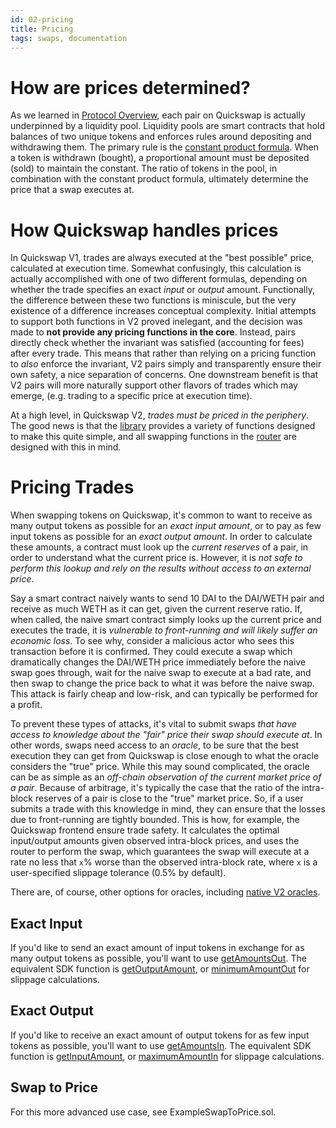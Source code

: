 ```yaml
---
id: 02-pricing
title: Pricing
tags: swaps, documentation
---
```


# How are prices determined?

As we learned in [Protocol Overview](../01-protocol-overview/01-how-uniswap-works.md), each pair on Quickswap is actually underpinned by a liquidity pool. Liquidity pools are smart contracts that hold balances of two unique tokens and enforces rules around depositing and withdrawing them. The primary rule is the [constant product formula](../01-protocol-overview/glossary.md#constant-product-formula). When a token is withdrawn (bought), a proportional amount must be deposited (sold) to maintain the constant. The ratio of tokens in the pool, in combination with the constant product formula, ultimately determine the price that a swap executes at.

# How Quickswap handles prices

In Quickswap V1, trades are always executed at the "best possible" price, calculated at execution time. Somewhat confusingly, this calculation is actually accomplished with one of two different formulas, depending on whether the trade specifies an exact _input_ or _output_ amount. Functionally, the difference between these two functions is miniscule, but the very existence of a difference increases conceptual complexity. Initial attempts to support both functions in V2 proved inelegant, and the decision was made to **not provide any pricing functions in the core**. Instead, pairs directly check whether the invariant was satisfied (accounting for fees) after every trade. This means that rather than relying on a pricing function to _also_ enforce the invariant, V2 pairs simply and transparently ensure their own safety, a nice separation of concerns. One downstream benefit is that V2 pairs will more naturally support other flavors of trades which may emerge, (e.g. trading to a specific price at execution time).

At a high level, in Quickswap V2, _trades must be priced in the periphery_. The good news is that the [library](../../Technical%20Reference/smart-contracts/04-library.md)
provides a variety of functions designed to make this quite simple, and all swapping functions in the [router](../../Technical%20Reference/smart-contracts/06-router02.md) are designed with this in mind.

# Pricing Trades

When swapping tokens on Quickswap, it's common to want to receive as many output tokens as possible for an _exact input amount_, or to pay as few input tokens as possible for an _exact output amount_. In order to calculate these amounts, a contract must look up the _current reserves_ of a pair, in order to understand what the current price is. However, it is _not safe to perform this lookup and rely on the results without access to an external price_.

Say a smart contract naively wants to send 10 DAI to the DAI/WETH pair and receive as much WETH as it can get, given the current reserve ratio. If, when called, the naive smart contract simply looks up the current price and executes the trade, it is _vulnerable to front-running and will likely suffer an economic loss_. To see why, consider a malicious actor who sees this transaction before it is confirmed. They could execute a swap which dramatically changes the DAI/WETH price immediately before the naive swap goes through, wait for the naive swap to execute at a bad rate, and then swap to change the price back to what it was before the naive swap. This attack is fairly cheap and low-risk, and can typically be performed for a profit.

To prevent these types of attacks, it's vital to submit swaps _that have access to knowledge about the "fair" price their swap should execute at_. In other words, swaps need access to an _oracle_, to be sure that the best execution they can get from Quickswap is close enough to what the oracle considers the "true" price. While this may sound complicated, the oracle can be as simple as an _off-chain observation of the current market price of a pair_. Because of arbitrage, it's typically the case that the ratio of the intra-block reserves of a pair is close to the "true" market price. So, if a user submits a trade with this knowledge in mind, they can ensure that the losses due to front-running are tightly bounded. This is how, for example, the Quickswap frontend ensure trade safety. It calculates the optimal input/output amounts given observed intra-block prices, and uses the router to perform the swap, which guarantees the swap will execute at a rate no less that `x`% worse than the observed intra-block rate, where `x` is a user-specified slippage tolerance (0.5% by default).

There are, of course, other options for oracles, including [native V2 oracles](../02-core-concepts/04-oracles.md).


## Exact Input

If you'd like to send an exact amount of input tokens in exchange for as many output tokens as possible, you'll want to use [getAmountsOut](../../reference/smart-contracts/06-router02.md#getamountout). The equivalent SDK function is [getOutputAmount](../../reference/SDK/03-pair.md#getoutputamount), or [minimumAmountOut](../../reference/SDK/05-trade.md#minimumamountout-since-204) for slippage calculations.

## Exact Output

If you'd like to receive an exact amount of output tokens for as few input tokens as possible, you'll want to use [getAmountsIn](../../reference/smart-contracts/06-router02.md#getamountsin). The equivalent SDK function is [getInputAmount](../../reference/SDK/03-pair.md#getinputamount), or [maximumAmountIn](../../reference/SDK/05-trade.md#maximumamountin-since-204) for slippage calculations.

## Swap to Price

For this more advanced use case, see <Github href="https://github.com/Uniswap/uniswap-v2-periphery/blob/master/contracts/examples/ExampleSwapToPrice.sol">ExampleSwapToPrice.sol</Github>.
